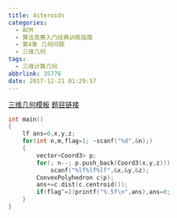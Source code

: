 ```yaml
---
title: Asteroids
categories:
  - ACM
  - 算法竞赛入门经典训练指南
  - 第4章 几何问题
  - 三维几何
tags:
  - 三维计算几何
abbrlink: 35776
date: 2017-12-21 01:29:57
---
```

[三维几何模板](https://github.com/wu-kan/ACM_Template/tree/master/计算几何/三维)
[题目链接](https://vjudge.net/problem/UVALive-4589)
```c++
int main()
{
	lf ans=0,x,y,z;
	for(int n,m,flag=1; ~scanf("%d",&n);)
	{
		vector<Coord3> p;
		for(; n--; p.push_back(Coord3(x,y,z)))
			scanf("%lf%lf%lf",&x,&y,&z);
		ConvexPolyhedron c(p);
		ans+=c.dist(c.centroid());
		if(flag^=1)printf("%.5f\n",ans),ans=0;
	}
}
```